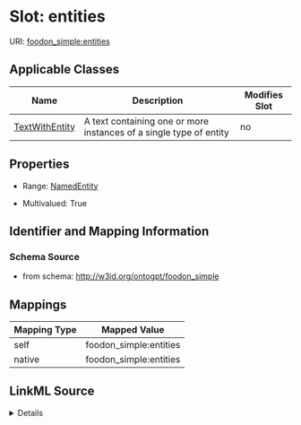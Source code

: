 

# Slot: entities

URI: [foodon_simple:entities](http://w3id.org/ontogpt/foodon_simpleentities)



<!-- no inheritance hierarchy -->





## Applicable Classes

| Name | Description | Modifies Slot |
| --- | --- | --- |
| [TextWithEntity](TextWithEntity.md) | A text containing one or more instances of a single type of entity |  no  |







## Properties

* Range: [NamedEntity](NamedEntity.md)

* Multivalued: True





## Identifier and Mapping Information







### Schema Source


* from schema: http://w3id.org/ontogpt/foodon_simple




## Mappings

| Mapping Type | Mapped Value |
| ---  | ---  |
| self | foodon_simple:entities |
| native | foodon_simple:entities |




## LinkML Source

<details>
```yaml
name: entities
from_schema: http://w3id.org/ontogpt/foodon_simple
rank: 1000
alias: entities
owner: TextWithEntity
domain_of:
- TextWithEntity
range: NamedEntity
multivalued: true

```
</details>